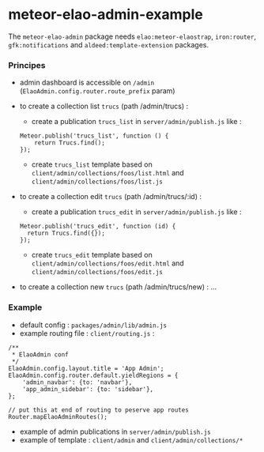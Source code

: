 # meteor-elao-admin-example

The `meteor-elao-admin` package needs `elao:meteor-elaostrap`, `iron:router`, `gfk:notifications` and `aldeed:template-extension` packages.

### Principes
- admin dashboard is accessible on `/admin` (`ElaoAdmin.config.router.route_prefix` param)
- to create a collection list `trucs` (path /admin/trucs) :
  - create a publication `trucs_list` in `server/admin/publish.js` like :
  ```
  Meteor.publish('trucs_list', function () {
      return Trucs.find();
  });
  ```
  - create `trucs_list` template based on `client/admin/collections/foos/list.html` and `client/admin/collections/foos/list.js`

- to create a collection edit `trucs` (path /admin/trucs/:id) :
  - create a publication `trucs_edit` in `server/admin/publish.js` like :
  ```
  Meteor.publish('trucs_edit', function (id) {
    return Trucs.find({});
  });
  ```
  - create `trucs_edit` template based on `client/admin/collections/foos/edit.html` and `client/admin/collections/foos/edit.js`

- to create a collection new `trucs` (path /admin/trucs/new) : ...


### Example

- default config : `packages/admin/lib/admin.js`
- example routing file : `client/routing.js` :
````
/**
 * ElaoAdmin conf
 */
ElaoAdmin.config.layout.title = 'App Admin';
ElaoAdmin.config.router.default.yieldRegions = {
    'admin_navbar': {to: 'navbar'},
    'app_admin_sidebar': {to: 'sidebar'},
};

// put this at end of routing to peserve app routes
Router.mapElaoAdminRoutes();
````

- example of admin publications in `server/admin/publish.js`
- example of template : `client/admin` and `client/admin/collections/*`
